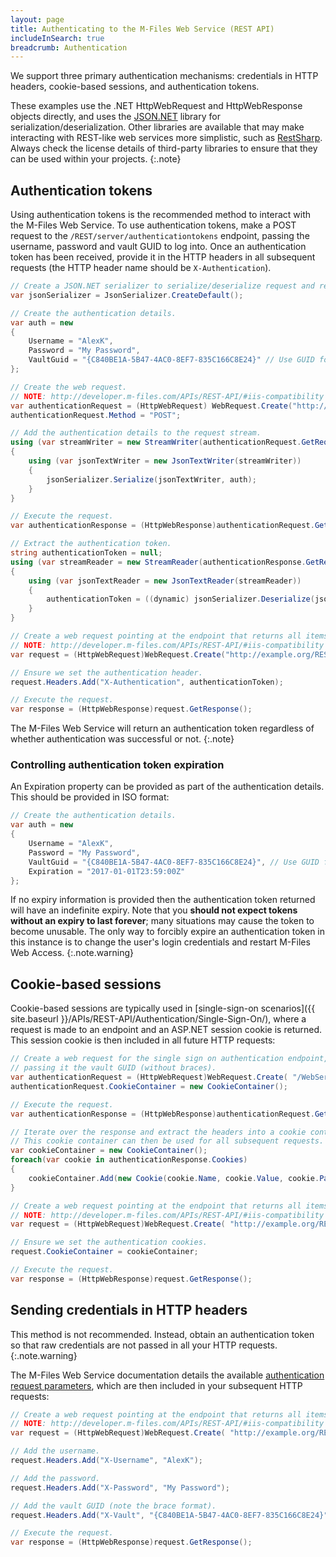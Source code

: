 ```yaml
---
layout: page
title: Authenticating to the M-Files Web Service (REST API)
includeInSearch: true
breadcrumb: Authentication
---
```


We support three primary authentication mechanisms: credentials in HTTP headers, cookie-based sessions, and authentication tokens.

These examples use the .NET HttpWebRequest and HttpWebResponse objects directly, and uses the [JSON.NET](http://www.newtonsoft.com/json) library for serialization/deserialization.  Other libraries are available that may make interacting with REST-like web services more simplistic, such as [RestSharp](http://restsharp.org/).  Always check the license details of third-party libraries to ensure that they can be used within your projects.
{:.note}

## Authentication tokens

Using authentication tokens is the recommended method to interact with the M-Files Web Service.  To use authentication tokens, make a POST request to the `/REST/server/authenticationtokens` endpoint, passing the username, password and vault GUID to log into.  Once an authentication token has been received, provide it in the HTTP headers in all subsequent requests (the HTTP header name should be `X-Authentication`).

```csharp
// Create a JSON.NET serializer to serialize/deserialize request and response bodies.
var jsonSerializer = JsonSerializer.CreateDefault();

// Create the authentication details.
var auth = new
{
	Username = "AlexK",
	Password = "My Password",
	VaultGuid = "{C840BE1A-5B47-4AC0-8EF7-835C166C8E24}" // Use GUID format with {braces}.
};

// Create the web request.
// NOTE: http://developer.m-files.com/APIs/REST-API/#iis-compatibility
var authenticationRequest = (HttpWebRequest) WebRequest.Create("http://example.org/REST/server/authenticationtokens.aspx");
authenticationRequest.Method = "POST";

// Add the authentication details to the request stream.
using (var streamWriter = new StreamWriter(authenticationRequest.GetRequestStream()))
{
	using (var jsonTextWriter = new JsonTextWriter(streamWriter))
	{
		jsonSerializer.Serialize(jsonTextWriter, auth);
	}
}

// Execute the request.
var authenticationResponse = (HttpWebResponse)authenticationRequest.GetResponse();

// Extract the authentication token.
string authenticationToken = null;
using (var streamReader = new StreamReader(authenticationResponse.GetResponseStream()))
{
	using (var jsonTextReader = new JsonTextReader(streamReader))
	{
		authenticationToken = ((dynamic) jsonSerializer.Deserialize(jsonTextReader)).Value;
	}
}

// Create a web request pointing at the endpoint that returns all items in the root view.
// NOTE: http://developer.m-files.com/APIs/REST-API/#iis-compatibility
var request = (HttpWebRequest)WebRequest.Create("http://example.org/REST/views/items.aspx");

// Ensure we set the authentication header.
request.Headers.Add("X-Authentication", authenticationToken);

// Execute the request.
var response = (HttpWebResponse)request.GetResponse();
```

The M-Files Web Service will return an authentication token regardless of whether authentication was successful or not.
{:.note}

### Controlling authentication token expiration

An Expiration property can be provided as part of the authentication details.  This should be provided in ISO format:

```csharp
// Create the authentication details.
var auth = new
{
	Username = "AlexK",
	Password = "My Password",
	VaultGuid = "{C840BE1A-5B47-4AC0-8EF7-835C166C8E24}", // Use GUID format with {braces}.
	Expiration = "2017-01-01T23:59:00Z"
};
```

If no expiry information is provided then the authentication token returned will have an indefinite expiry.  Note that you **should not expect tokens without an expiry to last forever**; many situations may cause the token to become unusable.  The only way to forcibly expire an authentication token in this instance is to change the user's login credentials and restart M-Files Web Access.
{:.note.warning}

## Cookie-based sessions

Cookie-based sessions are typically used in [single-sign-on scenarios]({{ site.baseurl }}/APIs/REST-API/Authentication/Single-Sign-On/), where a request is made to an endpoint and an ASP.NET session cookie is returned.  This session cookie is then included in all future HTTP requests:

```csharp
// Create a web request for the single sign on authentication endpoint,
// passing it the vault GUID (without braces).
var authenticationRequest = (HttpWebRequest)WebRequest.Create( "/WebServiceSSO.aspx?popup=1&vault=C840BE1A-5B47-4AC0-8EF7-835C166C8E24" );
authenticationRequest.CookieContainer = new CookieContainer();

// Execute the request.
var authenticationResponse = (HttpWebResponse)authenticationRequest.GetResponse();

// Iterate over the response and extract the headers into a cookie container.
// This cookie container can then be used for all subsequent requests.
var cookieContainer = new CookieContainer();
foreach(var cookie in authenticationResponse.Cookies)
{
    cookieContainer.Add(new Cookie(cookie.Name, cookie.Value, cookie.Path, cookie.Domain));
}

// Create a web request pointing at the endpoint that returns all items in the root view.
// NOTE: http://developer.m-files.com/APIs/REST-API/#iis-compatibility
var request = (HttpWebRequest)WebRequest.Create( "http://example.org/REST/views/items.aspx" );

// Ensure we set the authentication cookies.
request.CookieContainer = cookieContainer;

// Execute the request.
var response = (HttpWebResponse)request.GetResponse();
```

## Sending credentials in HTTP headers

This method is not recommended.  Instead, obtain an authentication token so that raw credentials are not passed in all your HTTP requests.
{:.note.warning}

The M-Files Web Service documentation details the available [authentication request parameters](https://www.m-files.com/mfws/parameters.html), which are then included in your subsequent HTTP requests:

```csharp
// Create a web request pointing at the endpoint that returns all items in the root view.
// NOTE: http://developer.m-files.com/APIs/REST-API/#iis-compatibility
var request = (HttpWebRequest)WebRequest.Create( "http://example.org/REST/views/items.aspx" );

// Add the username.
request.Headers.Add("X-Username", "AlexK");

// Add the password.
request.Headers.Add("X-Password", "My Password");

// Add the vault GUID (note the brace format).
request.Headers.Add("X-Vault", "{C840BE1A-5B47-4AC0-8EF7-835C166C8E24}");

// Execute the request.
var response = (HttpWebResponse)request.GetResponse();
```